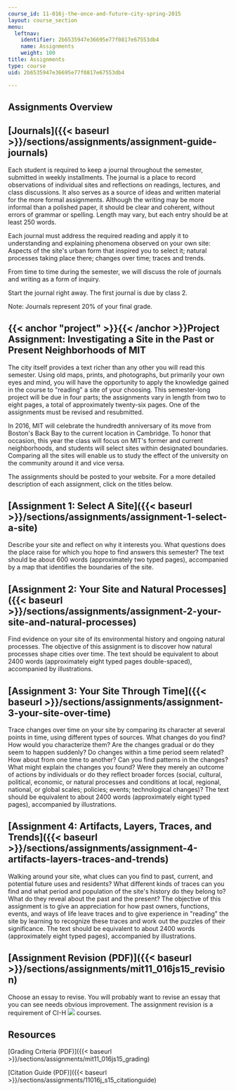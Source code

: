 ```yaml
---
course_id: 11-016j-the-once-and-future-city-spring-2015
layout: course_section
menu:
  leftnav:
    identifier: 2b6535947e36695e77f0817e67553db4
    name: Assignments
    weight: 100
title: Assignments
type: course
uid: 2b6535947e36695e77f0817e67553db4

---
```


Assignments Overview
--------------------

[Journals]({{< baseurl >}}/sections/assignments/assignment-guide-journals)
--------------------------------------------------------------------------

Each student is required to keep a journal throughout the semester, submitted in weekly installments. The journal is a place to record observations of individual sites and reflections on readings, lectures, and class discussions. It also serves as a source of ideas and written material for the more formal assignments. Although the writing may be more informal than a polished paper, it should be clear and coherent, without errors of grammar or spelling. Length may vary, but each entry should be at least 250 words.

Each journal must address the required reading and apply it to understanding and explaining phenomena observed on your own site: Aspects of the site's urban form that inspired you to select it; natural processes taking place there; changes over time; traces and trends.

From time to time during the semester, we will discuss the role of journals and writing as a form of inquiry.

Start the journal right away. The first journal is due by class 2.

Note: Journals represent 20% of your final grade.

{{< anchor "project" >}}{{< /anchor >}}Project Assignment: Investigating a Site in the Past or Present Neighborhoods of MIT
---------------------------------------------------------------------------------------------------------------------------

The city itself provides a text richer than any other you will read this semester. Using old maps, prints, and photographs, but primarily your own eyes and mind, you will have the opportunity to apply the knowledge gained in the course to "reading" a site of your choosing. This semester-long project will be due in four parts; the assignments vary in length from two to eight pages, a total of approximately twenty-six pages. One of the assignments must be revised and resubmitted.

In 2016, MIT will celebrate the hundredth anniversary of its move from Boston's Back Bay to the current location in Cambridge. To honor that occasion, this year the class will focus on MIT's former and current neighborhoods, and students will select sites within designated boundaries. Comparing all the sites will enable us to study the effect of the university on the community around it and vice versa.

The assignments should be posted to your website. For a more detailed description of each assignment, click on the titles below.

[Assignment 1: Select A Site]({{< baseurl >}}/sections/assignments/assignment-1-select-a-site)
----------------------------------------------------------------------------------------------

Describe your site and reflect on why it interests you. What questions does the place raise for which you hope to find answers this semester? The text should be about 600 words (approximately two typed pages), accompanied by a map that identifies the boundaries of the site.

[Assignment 2: Your Site and Natural Processes]({{< baseurl >}}/sections/assignments/assignment-2-your-site-and-natural-processes)
----------------------------------------------------------------------------------------------------------------------------------

Find evidence on your site of its environmental history and ongoing natural processes. The objective of this assignment is to discover how natural processes shape cities over time. The text should be equivalent to about 2400 words (approximately eight typed pages double-spaced), accompanied by illustrations.

[Assignment 3: Your Site Through Time]({{< baseurl >}}/sections/assignments/assignment-3-your-site-over-time)
-------------------------------------------------------------------------------------------------------------

Trace changes over time on your site by comparing its character at several points in time, using different types of sources. What changes do you find? How would you characterize them? Are the changes gradual or do they seem to happen suddenly? Do changes within a time period seem related? How about from one time to another? Can you find patterns in the changes? What might explain the changes you found? Were they merely an outcome of actions by individuals or do they reflect broader forces (social, cultural, political, economic, or natural processes and conditions at local, regional, national, or global scales; policies; events; technological changes)? The text should be equivalent to about 2400 words (approximately eight typed pages), accompanied by illustrations.

[Assignment 4: Artifacts, Layers, Traces, and Trends]({{< baseurl >}}/sections/assignments/assignment-4-artifacts-layers-traces-and-trends)
-------------------------------------------------------------------------------------------------------------------------------------------

Walking around your site, what clues can you find to past, current, and potential future uses and residents? What different kinds of traces can you find and what period and population of the site's history do they belong to? What do they reveal about the past and the present? The objective of this assignment is to give an appreciation for how past owners, functions, events, and ways of life leave traces and to give experience in "reading" the site by learning to recognize these traces and work out the puzzles of their significance. The text should be equivalent to about 2400 words (approximately eight typed pages), accompanied by illustrations.

[Assignment Revision (PDF)]({{< baseurl >}}/sections/assignments/mit11_016js15_revision)
----------------------------------------------------------------------------------------

Choose an essay to revise. You will probably want to revise an essay that you can see needs obvious improvement. The assignment revision is a requirement of CI-H ![](/images/educator/icon-question-cih.png) courses.

Resources
---------

[Grading Criteria (PDF)]({{< baseurl >}}/sections/assignments/mit11_016js15_grading)

[Citation Guide (PDF)]({{< baseurl >}}/sections/assignments/11016j_s15_citationguide)